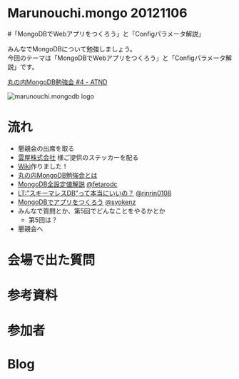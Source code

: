 Marunouchi.mongo 20121106
=================
#「MongoDBでWebアプリをつくろう」と「Configパラメータ解説」

みんなでMongoDBについて勉強しましょう。  
今回のテーマは「MongoDBでWebアプリをつくろう」と「Configパラメータ解説」です。

[丸の内MongoDB勉強会 #4 - ATND](http://atnd.org/events/xxxx)

![marunouchi.mongodb logo](http://www.fedc.biz/~fujisaki/img/mongodb_logo.png)


# 流れ
* 懇親会の出席を取る
* [雲屋株式会社](http://kumoya.com/) 様ご提供のステッカーを配る
* [Wiki](https://github.com/syokenz/marunouchi-mongodb/wiki)作りました！
* [丸の内MongoDB勉強会とは](http://syokenz.github.com/slides/mongonouchi/)
* [MongoDB全設定値解説](https://github.com/syokenz/marunouchi-mongodb/tree/master/20121106/fetarodc) [@fetarodc](http://twitter.com/fetarodc)
* [LT:”スキーマレスDB”って本当にいいの？](https://github.com/rinrin0108/MongoDB) [@rinrin0108](https://twitter.com/rinrin0108)
* [MongoDBでアプリをつくろう](https://github.com/syokenz/marunouchi-mongodb/tree/master/20121106/syokenz) [@syokenz](http://twitter.com/syokenz)
* みんなで質問とか、第5回でどんなことをやるかとか
  * 第5回は？
* 懇親会へ

# 会場で出た質問


# 参考資料


# 参加者


# Blog

